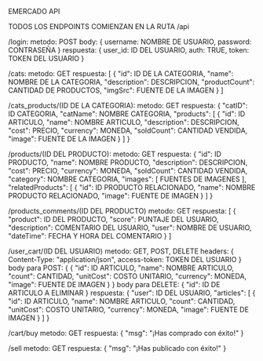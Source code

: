 EMERCADO API

TODOS LOS ENDPOINTS COMIENZAN EN LA RUTA /api

/login:
    metodo: POST
    body: {
        username: NOMBRE DE USUARIO,
        password: CONTRASEÑA
    }
    respuesta: {
        user_id: ID DEL USUARIO,
        auth: TRUE,
        token: TOKEN DEL USUARIO
    }

/cats:
    metodo: GET
    respuesta: [
        {
        "id": ID DE LA CATEGORIA,
        "name": NOMBRE DE LA CATEGORIA,
        "description": DESCRIPCION,
        "productCount": CANTIDAD DE PRODUCTOS,
        "imgSrc": FUENTE DE LA IMAGEN
        }
    ]

/cats_products/(ID DE LA CATEGORIA):
    metodo: GET
    respuesta: {
        "catID": ID CATEGORIA,
        "catName": NOMBRE CATEGORIA,
        "products": [
            {
                "id": ID ARTICULO,
                "name": NOMBRE ARTICULO,
                "description": DESCRIPCION,
                "cost": PRECIO,
                "currency": MONEDA,
                "soldCount": CANTIDAD VENDIDA,
                "image": FUENTE DE LA IMAGEN
            }
        ]
    }

/products/(ID DEL PRODUCTO):
    metodo: GET
    respuesta: {
        "id": ID PRODUCTO,
        "name": NOMBRE PRODUCTO,
        "description": DESCRIPCION,
        "cost": PRECIO,
        "currency": MONEDA,
        "soldCount": CANTIDAD VENDIDA,
        "category": NOMBRE CATEGORIA,
        "images": [
            FUENTES DE IMAGENES
        ],
        "relatedProducts": [
            {
                "id": ID PRODUCTO RELACIONADO,
                "name": NOMBRE PRODUCTO RELACIONADO,
                "image": FUENTE DE IMAGEN
            }
        ]
    }

/products_comments/(ID DEL PRODUCTO)
    metodo: GET
    respuesta: [
        {
            "product": ID DEL PRODUCTO,
            "score": PUNTAJE DEL USUARIO,
            "description": COMENTARIO DEL USUARIO,
            "user": NOMBRE DE USUARIO,
            "dateTime": FECHA Y HORA DEL COMENTARIO
        }
    ]

/user_cart/(ID DEL USUARIO)
    metodo: GET, POST, DELETE
    headers: {
        Content-Type: "application/json",
        access-token: TOKEN DEL USUARIO
    }
    body para POST: {
        {
                "id": ID ARTICULO,
                "name": NOMBRE ARTICULO,
                "count": CANTIDAD,
                "unitCost": COSTO UNITARIO,
                "currency": MONEDA,
                "image": FUENTE DE IMAGEN
        }
    }
    body para DELETE: {
        "id": ID DE ARTICULO A ELIMINAR
    }
    respuesta: {
        "user": ID DEL USUARIO,
        "articles": [
            {
                "id": ID ARTICULO,
                "name": NOMBRE ARTICULO,
                "count": CANTIDAD,
                "unitCost": COSTO UNITARIO,
                "currency": MONEDA,
                "image": FUENTE DE IMAGEN
            }
        ]
    }

/cart/buy
    metodo: GET
    respuesta: {
        "msg": "¡Has comprado con éxito!"
    }

/sell
    metodo: GET
    respuesta: {
        "msg": "¡Has publicado con éxito!"
    }